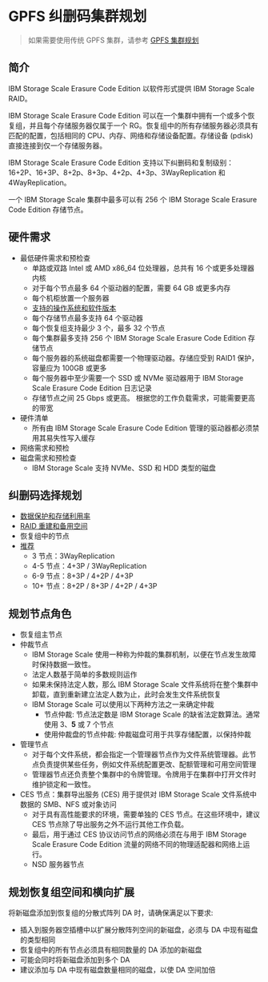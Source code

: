 # GPFS 纠删码集群规划

> 如果需要使用传统 GPFS 集群，请参考 [GPFS 集群规划](day-0-plan.md)

## 简介

IBM Storage Scale Erasure Code Edition 以软件形式提供 IBM Storage Scale RAID。

IBM Storage Scale Erasure Code Edition 可以在一个集群中拥有一个或多个恢复组，并且每个存储服务器仅属于一个 RG。恢复组中的所有存储服务器必须具有匹配的配置，包括相同的 CPU、内存、网络和存储设备配置。存储设备 (pdisk) 直接连接到仅一个存储服务器。

IBM Storage Scale Erasure Code Edition 支持以下纠删码和复制级别：16+2P、16+3P、8+2p、8+3p、4+2p、4+3p、3WayReplication 和 4WayReplication。

一个 IBM Storage Scale 集群中最多可以有 256 个 IBM Storage Scale Erasure Code Edition 存储节点。

## 硬件需求

* 最低硬件需求和预检查
    * 单路或双路 Intel 或 AMD x86_64 位处理器，总共有 16 个或更多处理器内核
    * 对于每个节点最多 64 个驱动器的配置，需要 64 GB 或更多内存
    * 每个机柜放置一个服务器
    * [支持的操作系统和软件版本](https://www.ibm.com/docs/en/storage-scale?topic=STXKQY/gpfsclustersfaq.html)
    * 每个存储节点最多支持 64 个驱动器
    * 每个恢复组支持最少 3 个，最多 32 个节点
    * 每个集群最多支持 256 个 IBM Storage Scale Erasure Code Edition 存储节点
    * 每个服务器的系统磁盘都需要一个物理驱动器。存储应受到 RAID1 保护，容量应为 100GB 或更多
    * 每个服务器中至少需要一个 SSD 或 NVMe 驱动器用于 IBM Storage Scale Erasure Code Edition 日志记录
    * 存储节点之间 25 Gbps 或更高。 根据您的工作负载需求，可能需要更高的带宽
* 硬件清单
    * 所有由 IBM Storage Scale Erasure Code Edition 管理的驱动器都必须禁用其易失性写入缓存
* 网络需求和预检
* 磁盘需求和预检查
    * IBM Storage Scale 支持 NVMe、SSD 和 HDD 类型的磁盘

## 纠删码选择规划

* [数据保护和存储利用率](https://www.ibm.com/docs/en/storage-scale-ece/5.2.2?topic=selection-data-protection-storage-utilization)
* [RAID 重建和备用空间](https://www.ibm.com/docs/en/storage-scale-ece/5.2.2?topic=selection-raid-rebuild-spare-space)
* 恢复组中的节点
* [推荐](https://www.ibm.com/docs/en/storage-scale-ece/5.2.2?topic=selection-recommendations)
    * 3 节点：3WayReplication
    * 4-5 节点：4+3P / 3WayReplication
    * 6-9 节点：8+3P / 4+2P / 4+3P
    * 10+ 节点：8+2P / 8+3P / 4+2P / 4+3P

## 规划节点角色

* 恢复组主节点
* 仲裁节点
    * IBM Storage Scale 使用一种称为仲裁的集群机制，以便在节点发生故障时保持数据一致性。
    * 法定人数基于简单的多数规则运作
    * 如果未保持法定人数，那么 IBM Storage Scale 文件系统将在整个集群中卸载，直到重新建立法定人数为止，此时会发生文件系统恢复
    * IBM Storage Scale 可以使用以下两种方法之一来确定仲裁
        * 节点仲裁: 节点法定数是 IBM Storage Scale 的缺省法定数算法。通常使用 3、**5** 或 7 个节点
        * 使用仲裁盘的节点仲裁: 仲裁磁盘可用于共享存储配置，以保持仲裁
* 管理节点
    * 对于每个文件系统，都会指定一个管理器节点作为文件系统管理器。此节点负责提供某些任务，例如文件系统配置更改、配额管理和可用空间管理
    * 管理器节点还负责整个集群中的令牌管理。令牌用于在集群中打开文件时维护锁定和一致性。
* CES 节点：集群导出服务 (CES) 用于提供对 IBM Storage Scale 文件系统中数据的 SMB、NFS 或对象访问
    * 对于具有高性能要求的环境，需要单独的 CES 节点。在这些环境中，建议 CES 节点除了导出服务之外不运行其他工作负载。
    * 最后，用于通过 CES 协议访问节点的网络必须在与用于 IBM Storage Scale Erasure Code Edition 流量的网络不同的物理适配器和网络上运行。
    * NSD 服务器节点

## 规划恢复组空间和横向扩展

将新磁盘添加到恢复组的分散式阵列 DA 时，请确保满足以下要求:
* 插入到服务器空插槽中以扩展分散阵列空间的新磁盘，必须与 DA 中现有磁盘的类型相同
* 恢复组中的所有节点必须具有相同数量的 DA 添加的新磁盘
* 可能会同时将新磁盘添加到多个 DA 
* 建议添加与 DA 中现有磁盘数量相同的磁盘，以使 DA 空间加倍